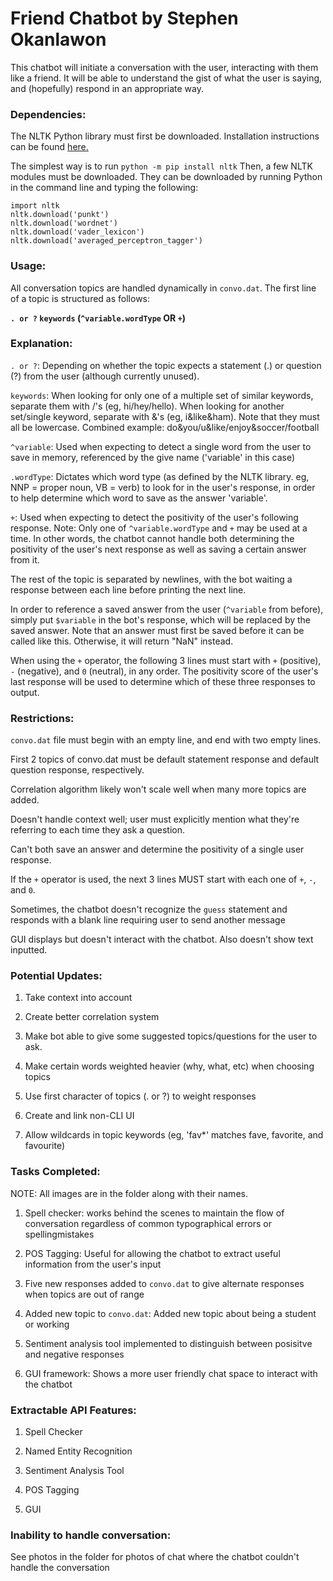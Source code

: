# Friend Chatbot by Stephen Okanlawon


This chatbot will initiate a conversation with the user, interacting with them like a friend. It will be able to understand the gist of what the user is saying, and (hopefully) respond in an appropriate way.

<h3>Dependencies:</h3>
The NLTK Python library must first be downloaded. Installation instructions can be found <a href="https://www.nltk.org/install.html">here.</a>

The simplest way is to run `python -m pip install nltk`
Then, a few NLTK modules must be downloaded. They can be downloaded by running Python in the command line and typing the following:

```
import nltk
nltk.download('punkt')
nltk.download('wordnet')
nltk.download('vader_lexicon')
nltk.download('averaged_perceptron_tagger')
```

<h3>Usage:</h3>

All conversation topics are handled dynamically in `convo.dat`. The first line of a topic is structured as follows:

<b>`. or ?` `keywords` (`^variable.wordType` OR `+`)</b>

<h3>Explanation:</h3>

`. or ?`: Depending on whether the topic expects a statement (.) or question (?) from the user (although currently unused).

`keywords`: When looking for only one of a multiple set of similar keywords, separate them with /'s (eg, hi/hey/hello). When looking for another set/single keyword, separate with &'s (eg, i&like&ham). Note that they must all be lowercase. Combined example: do&you/u&like/enjoy&soccer/football

`^variable`: Used when expecting to detect a single word from the user to save in memory, referenced by the give name ('variable' in this case)

`.wordType`: Dictates which word type (as defined by the NLTK library. eg, NNP = proper noun, VB = verb) to look for in the user's response, in order to help determine which word to save as the answer 'variable'.

`+`: Used when expecting to detect the positivity of the user's following response.
Note: Only one of `^variable.wordType` and `+` may be used at a time. In other words, the chatbot cannot handle both determining the positivity of the user's next response as well as saving a certain answer from it.




The rest of the topic is separated by newlines, with the bot waiting a response between each line before printing the next line.

In order to reference a saved answer from the user (`^variable` from before), simply put `$variable` in the bot's response, which will be replaced by the saved answer. Note that an answer must first be saved before it can be called like this. Otherwise, it will return "NaN" instead.

When using the `+` operator, the following 3 lines must start with `+` (positive), `-` (negative), and `0` (neutral), in any order. The positivity score of the user's last response will be used to determine which of these three responses to output.




<h3>Restrictions:</h3>

`convo.dat` file must begin with an empty line, and end with two empty lines.

First 2 topics of convo.dat must be default statement response and default question response, respectively.

Correlation algorithm likely won't scale well when many more topics are added.

Doesn't handle context well; user must explicitly mention what they're referring to each time they ask a question.

Can't both save an answer and determine the positivity of a single user response.

If the `+` operator is used, the next 3 lines MUST start with each one of `+`, `-`, and `0`.

Sometimes, the chatbot doesn't recognize the `guess` statement and responds with a blank line requiring user to send another message

GUI displays but doesn't interact with the chatbot. Also doesn't show text inputted.


<h3>Potential Updates:</h3>

1. Take context into account

2. Create better correlation system

3. Make bot able to give some suggested topics/questions for the user to ask.

4. Make certain words weighted heavier (why, what, etc) when choosing topics

5. Use first character of topics (. or ?) to weight responses

6. Create and link non-CLI UI

7. Allow wildcards in topic keywords (eg, 'fav*' matches fave, favorite, and favourite)

<h3>Tasks Completed:</h3>
NOTE: All images are in the folder along with their names.

1. Spell checker: works behind the scenes to maintain the flow of conversation regardless of common typographical errors or spellingmistakes 

2. POS Tagging:  Useful for allowing the chatbot to extract useful information from the user's input

3. Five new responses added to `convo.dat` to give alternate responses when topics are out of range

4. Added new topic to `convo.dat`: Added new topic about being a student or working 

5. Sentiment analysis tool implemented to distinguish between posisitve and negative responses

6. GUI framework: Shows a more user friendly chat space to interact with the chatbot

<h3>Extractable API Features:</h3>

1. Spell Checker

2. Named Entity Recognition

3. Sentiment Analysis Tool

4. POS Tagging

5. GUI

<h3>Inability to handle conversation:</h3>
See photos in the folder for photos of chat where the chatbot couldn't handle the conversation